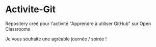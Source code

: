 # Activite-Git
Repositery créé pour l'activité "Apprendre à utiliser GitHub" sur Open Classrooms

Je vous souhaite une agréable journée / soirée !
